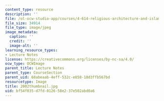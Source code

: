 ```yaml
---
content_type: resource
description: ''
file: /ol-ocw-studio-app/courses/4-614-religious-architecture-and-islamic-cultures-fall-2002/bf54f035d7fd012658e237e502abd0a6_2002thumbnail.jpg
file_size: 34914
file_type: image/jpeg
image_metadata:
  caption: ''
  credit: ''
  image-alt: ''
learning_resource_types:
- Lecture Notes
license: https://creativecommons.org/licenses/by-nc-sa/4.0/
ocw_type: OCWImage
parent_title: Lecture Notes
parent_type: CourseSection
parent_uid: 68abeaab-4eff-532c-e858-18d3ffb567bd
resourcetype: Image
title: 2002thumbnail.jpg
uid: bf54f035-d7fd-0126-58e2-37e502abd0a6
---
```


